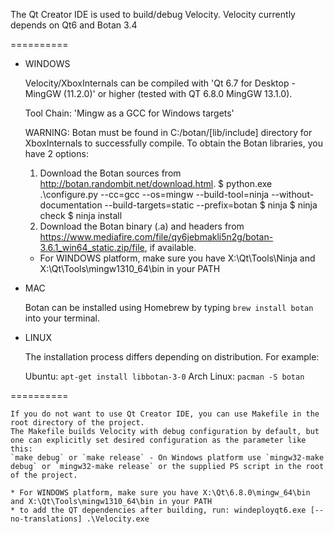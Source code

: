 The Qt Creator IDE is used to build/debug Velocity. Velocity currently depends on Qt6 and Botan 3.4

==========

- WINDOWS

	Velocity/XboxInternals can be compiled with 'Qt 6.7 for Desktop - MingGW (11.2.0)' or higher (tested with QT 6.8.0 MingGW 13.1.0).

	Tool Chain: 'Mingw as a GCC for Windows targets'

	WARNING: Botan must be found in C:/botan/[lib/include] directory for XboxInternals to successfully compile. To obtain the Botan libraries, you have 2 options:

	1. Download the Botan sources from http://botan.randombit.net/download.html.
			$ python.exe .\configure.py --cc=gcc --os=mingw --build-tool=ninja  --without-documentation --build-targets=static --prefix=botan
			$ ninja
			$ ninja check
			$ ninja install
	2. Download the Botan binary (.a) and headers from https://www.mediafire.com/file/qy6jebmakli5n2g/botan-3.6.1_win64_static.zip/file, if available.

	* For WINDOWS platform, make sure you have X:\Qt\Tools\Ninja and X:\Qt\Tools\mingw1310_64\bin in your PATH
	
- MAC

	Botan can be installed using Homebrew by typing `brew install botan` into your terminal.

- LINUX

	The installation process differs depending on distribution. For example:

	Ubuntu: `apt-get install libbotan-3-0`
	Arch Linux: `pacman -S botan`

==========

	If you do not want to use Qt Creator IDE, you can use Makefile in the root directory of the project.
	The Makefile builds Velocity with debug configuration by default, but one can explicitly set desired configuration as the parameter like this:
	`make debug` or `make release` - On Windows platform use `mingw32-make debug` or `mingw32-make release` or the supplied PS script in the root of the project.

	* For WINDOWS platform, make sure you have X:\Qt\6.8.0\mingw_64\bin and X:\Qt\Tools\mingw1310_64\bin in your PATH
	* to add the QT dependencies after building, run: windeployqt6.exe [--no-translations] .\Velocity.exe
	